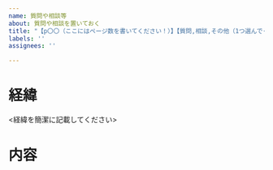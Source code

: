 ```yaml
---
name: 質問や相談等
about: 質問や相談を置いておく
title: "【p〇〇（ここにはページ数を書いてください！）】【質問,相談,その他（1つ選んでください）】 わかりやすいタイトル"
labels: ''
assignees: ''

---
```


# 経緯

<経緯を簡潔に記載してください>

# 内容
